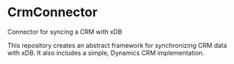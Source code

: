 # CrmConnector
Connector for syncing a CRM with xDB

This repository creates an abstract framework for synchronizing CRM data with xDB.  It also includes a simple, Dynamics CRM implementation.
